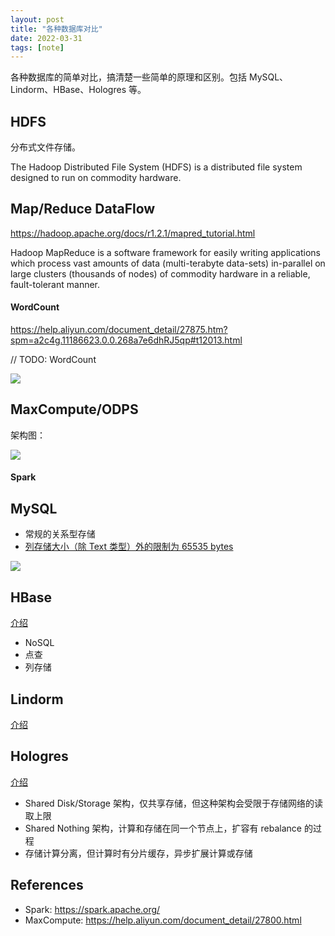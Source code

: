 ```yaml
---
layout: post
title: "各种数据库对比"
date: 2022-03-31
tags: [note]
---
```


各种数据库的简单对比，搞清楚一些简单的原理和区别。包括 MySQL、Lindorm、HBase、Hologres 等。


## HDFS

分布式文件存储。

The Hadoop Distributed File System (HDFS) is a distributed file system designed to run on commodity hardware.

## Map/Reduce DataFlow

https://hadoop.apache.org/docs/r1.2.1/mapred_tutorial.html


Hadoop MapReduce is a software framework for easily writing applications which process vast amounts of data (multi-terabyte data-sets) in-parallel on large clusters (thousands of nodes) of commodity hardware in a reliable, fault-tolerant manner.

#### WordCount

https://help.aliyun.com/document_detail/27875.htm?spm=a2c4g.11186623.0.0.268a7e6dhRJ5qp#t12013.html

// TODO: WordCount

![](https://help-static-aliyun-doc.aliyuncs.com/assets/img/zh-CN/1092659951/p1922.jpg)



## MaxCompute/ODPS

架构图：

![](https://help-static-aliyun-doc.aliyuncs.com/assets/img/zh-CN/4646012261/p277090.png)

#### Spark


## MySQL

* 常规的关系型存储
* [列存储大小（除 Text 类型）外的限制为 65535 bytes](https://dev.mysql.com/doc/mysql-reslimits-excerpt/5.7/en/column-count-limit.html#:~:text=Row%20Size%20Limit%20Examples,capable%20of%20supporting%20larger%20rows.)


![](https://help-static-aliyun-doc.aliyuncs.com/assets/img/zh-CN/5821614161/p243268.png)

## HBase

[介绍](https://help.aliyun.com/document_detail/49501.html)

* NoSQL
* 点查
* 列存储

## Lindorm

[介绍](https://help.aliyun.com/document_detail/174640.html)


## Hologres

[介绍](https://help.aliyun.com/document_detail/398642.html)

* Shared Disk/Storage 架构，仅共享存储，但这种架构会受限于存储网络的读取上限
* Shared Nothing 架构，计算和存储在同一个节点上，扩容有 rebalance 的过程
* 存储计算分离，但计算时有分片缓存，异步扩展计算或存储


## References

* Spark: https://spark.apache.org/
* MaxCompute: https://help.aliyun.com/document_detail/27800.html